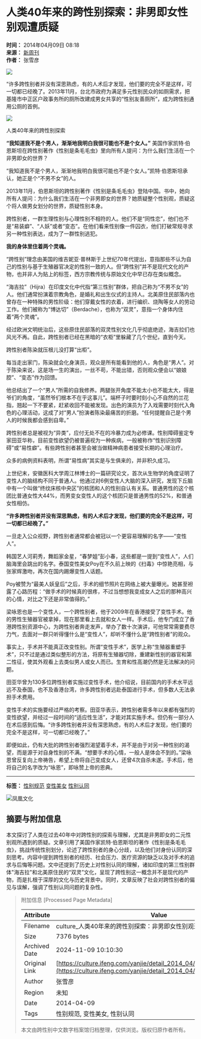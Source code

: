 # 人类40年来的跨性别探索：非男即女性别观遭质疑

**时间：** 2014年04月09日 08:18  
**来源：** [新周刊](http://www.neweekly.com.cn/newsview.php?id=5759)  
**作者：** 张雪彦  

![](http://h2.ifengimg.com/0f56ee67a4c375c2/2013/1106/indeccode.png)

“许多跨性别者并没有深思熟虑，有的人术后才发现，他们要的完全不是这样，可一切都已经晚了。2013年11月，台北市政府为满足多元性别民众的如厕需求，把基隆市中正区户政事务所的厕所改建成男女共享的“性别友善厕所”，成为跨性别通用公厕的首例。

![](http://y1.ifengimg.com/29cc6dd085348577/2014/0409/ori_534490bf54ecb.gif)

人类40年来的跨性别探索

**“我知道我不是个男人，渐渐地我明白我很可能也不是个女人。”** 美国作家凯特·伯恩斯坦在跨性别著作《性别是条毛毛虫》里向所有人提问：为什么我们生活在一个非男即女的世界？

“我知道我不是个男人，渐渐地我明白我很可能也不是个女人。”凯特·伯恩斯坦承认，她正是个“不男不女”的人。

2013年11月，伯恩斯坦的跨性别著作《性别是条毛毛虫》登陆中国。书中，她向所有人提问：为什么我们生活在一个非男即女的世界？她质疑整个性别观，质疑这个将人做男女划分的世界，质疑性别本身。

跨性别者，一群生理性别与心理性别不相符的人。他们不是“同性恋”，他们也不是“易装癖”、“人妖”或者“变态”。在他们看来性别像一件囚衣，他们打破常规寻求另一种性别表达，成为了一群性别逃犯。

**我的身体里住着两个灵魂。**

“跨性别”理念由美国的维吉妮亚·普林斯于上世纪70年代提出，意指那些不认为自己的性别与基于生殖器官决定的性别一致的人。但“跨性别”并不是现代文化的产物，也并非人为贴上的标签，西方宗教传统与原始文化中早已存在类似概念。

“海吉拉”（Hijra）在印度文化中代指“第三性别”群体，把自己称为“不男不女”的人。他们通常扮演着宗教角色，是婚礼和出生仪式的主持人。北美原住民部落内也曾存在一种特殊的男性阶级：他们穿戴女性的衣着，进行编织、烧陶等女人的劳动工作。他们被称为“博达切”（Berdache），也称为“双灵”，意指一个身体内住着“两个灵魂”。

经过欧洲文明统治后，这些原住民部落的双灵性别文化几乎彻底绝迹，海吉拉们也风光不再。自此，跨性别者已经在黑暗的“衣柜”里躲藏了几个世纪，直到今天。

跨性别者陈染就压根儿没打算“出柜”。

每当走出家门，陈染就会化身演员，观众是所有能看到他的人，角色是“男人”。对于陈染来说，这是场一生的演出，一丝不苟，不能出错，否则观众便会以“娘娘腔”、“变态”作为回馈。

他总结出了一个“男人”所需的自我修养。两腿张开角度不能太小也不能太大，得是爷们的角度，“虽然爷们根本不在乎这事儿”。端杯子时要时刻小心不自然的兰花指，翘起一下不要紧，赶紧收回不能被发现。出色的演员为了入戏需要时刻代入角色的心理活动，这成了对“男人”扮演者陈染最痛苦的折磨。“任何提醒自己是个男人的时候我都会感到自卑。”

跨性别者总是被视为“异类”，应付无处不在的冷暴力成为必修课。性别障碍鉴定专家田亚华称，目前变性欲望仍被普遍视为一种疾病，一般被称作“性别识别障碍”或“易性癖”。有些跨性别者甚至会被当做精神病患者接受长期的心理治疗。

众多的病例资料表明，所谓“易性病”其实是与生俱来的，并非积久成习。

上世纪末，安徽医科大学周江林博士的一篇研究论文，首次从生物学的角度证明了变性人的脑结构不同于普通人。他通过对6例变性人大脑的深入研究，发现下丘脑中有一个叫做“终纹床核中央区”的核团和人的性别自认有关系。普通男性的这个核团比普通女性大44%，而男变女变性人的这个核团只是普通男性的52%，和普通女性相仿。

**“许多跨性别者并没有深思熟虑，有的人术后才发现，他们要的完全不是这样，可一切都已经晚了。”** 

一旦走入公众视野，跨性别者通常都会被冠以一个更容易理解的名字——“变性人”。

韩国艺人河莉秀，舞蹈家金星，“春梦姐”彭小春，这些都是一提到“变性人”，人们脑海里会跳出的名字。泰国变性美女Poy在不久前上映的《扫毒》中惊艳亮相，与张家辉激吻，再次在国内踢爆变性人话题。

Poy被赞为“最美人妖皇后”之后，手术的细节照片在网络上被大量曝光。她甚至袒露了心路历程：“做手术的时候真的很疼，不过当想想我变成女人之后的那种高兴的心情，对比之下还是非常值得的。”

梁咏恩也是一个变性人，一个跨性别者，他于2009年在香港接受了变性手术。他的男性生殖器官被拿掉，现在那里看上去就和女人一样。手术后，他专门成立了香港跨性别资源中心，为跨性别者奔走发声，举办了数十次演讲，可他常常需要费尽力气，去面对一群只听得懂什么是“变性人”，却听不懂什么是“跨性别者”的观众。

事实上，手术并不能真正改变性别。所谓“变性手术”，医学上称“生殖器重塑手术”，只不过是通过类似整形的方法，将原有生殖器切除，重建新性别的器官和第二性征，使其外观看上去类似男人或女人而已。生育和性高潮仍然是无法解决的问题。

田亚华曾为130多位跨性别者实施过变性手术，他介绍说，目前国内的手术水平远远不及泰国，也不及香港台湾，许多跨性别者远赴泰国进行手术，但多数人无法承担手术费用。

变性手术的实施要经过严格的考察。田亚华表示，跨性别者需多年以来都有强烈的变性欲望，并经过一段时间的“适应性生活”，才能对其实施手术。但仍有一部分人在术后感到后悔。“许多跨性别者并没有深思熟虑，有的人术后才发现，他们要的完全不是这样，可一切都已经晚了。”

即便如此，仍有大批的跨性别者强烈渴望着手术，并不是由于对另一种性别的渴望，而是源于对自身性别的不满。“想要手术的心情，一般人是体会不到的。”梁咏恩曾反复向上帝祷告，希望上帝将自己变成女人，还曾4次自杀未遂。手术后，他将自己的名字改为“咏恩”，即咏赞上帝的恩典。

---

**标签：** [性别规范](http://search.ifeng.com/sofeng/search.action?c=1&q=%E6%80%A7%E5%88%AB%E8%A7%84%E8%8C%83) [变性美女](http://search.ifeng.com/sofeng/search.action?c=1&q=%E5%8F%98%E6%80%A7%E7%BE%8E%E5%A5%B3) [性别认同](http://search.ifeng.com/sofeng/search.action?c=1&q=%E6%80%A7%E5%88%AB%E8%AE%A4%E5%90%8C)

![凤凰文化](http://h2.ifengimg.com/0f56ee67a4c375c2/2013/1106/indeccode.png)

## 摘要与附加信息

<!-- tcd_abstract -->
本文探讨了人类在过去40年中对跨性别的探索与理解，尤其是非男即女的二元性别观所遇到的质疑。文章引用了美国作家凯特·伯恩斯坦的著作《性别是条毛毛虫》，挑战传统性别划分，论述了跨性别者的身心分歧，以及他们对身份认同的深刻思考。内容中提到跨性别者的经历、社会压力、医疗资源的缺乏以及对手术的追求与后悔等问题。文中还提到了历史上对性别认同的理解，诸如印度的第三性别群体"海吉拉"和北美原住民的“双灵”文化，呈现了跨性别这一概念并不是现代的产物，而是扎根于深厚的文化与历史背景中。同时，文章反映了社会对跨性别者的偏见与误解，强调了性别认同问题的复杂性。
<!-- tcd_abstract_end -->

> 附加信息 [Processed Page Metadata]
>
> | Attribute       | Value                                  |
> |-----------------|----------------------------------------|
> | Filename        | culture_人类40年来的跨性别探索：非男即女性别观遭质疑_-_读书.md                             |
> | Size            | 7376 bytes                           |
> | Archived Date   | 2024-11-09 10:10:30                             |
> | Original Link   | [https://culture.ifeng.com/yanjie/detail_2014_04/09/35591631_0.shtml](https://culture.ifeng.com/yanjie/detail_2014_04/09/35591631_0.shtml)                       |
> | Author          | 张雪彦                               |
> | Region          | 未知                               |
> | Date            | 2014-04-09                                 |
> | Tags            | 性别规范, 变性美女, 性别认同                                 |
>
> 本文由跨性别中文数字档案馆归档整理，仅供浏览。版权归原作者所有。
>
